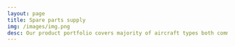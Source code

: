 ```yaml
---
layout: page
title: Spare parts supply
img: /images/img.png
desc: Our product portfolio covers majority of aircraft types both commercial and corporate aviation fleets. Own stock of parts, OEM distribution channels, shops and brokers
---
```


